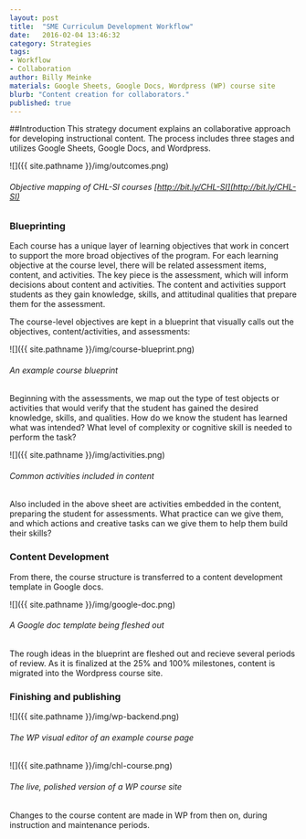 ```yaml
---
layout: post
title:  "SME Curriculum Development Workflow"
date:   2016-02-04 13:46:32
category: Strategies
tags:
- Workflow
- Collaboration
author: Billy Meinke
materials: Google Sheets, Google Docs, Wordpress (WP) course site
blurb: "Content creation for collaborators."
published: true
---
```



##Introduction
This strategy document explains an collaborative approach  for developing instructional content. The process includes three stages and utilizes Google Sheets, Google Docs, and Wordpress.

![]({{ site.pathname }}/img/outcomes.png)

###### Objective mapping of CHL-SI courses [http://bit.ly/CHL-SI](http://bit.ly/CHL-SI)

### Blueprinting
Each course has a unique layer of learning objectives that work in concert to support the more broad objectives of the program. For each learning objective at the course level, there will be related assessment items, content, and activities. The key piece is the assessment, which will inform decisions about content and activities. The content and activities support students as they gain knowledge, skills, and attitudinal qualities that prepare them for the assessment.

The course-level objectives are kept in a blueprint that visually calls out the objectives, content/activities, and assessments:

![]({{ site.pathname }}/img/course-blueprint.png)

###### An example course blueprint

Beginning with the assessments, we map out the type of test objects or activities that would verify that the student has gained the desired knowledge, skills, and qualities. How do we know the student has learned what was intended? What level of complexity or cognitive skill is needed to perform the task?

![]({{ site.pathname }}/img/activities.png)

###### Common activities included in content

Also included in the above sheet are activities embedded in the content, preparing the student for assessments. What practice can we give them, and which actions and creative tasks can we give them to help them build their skills?

### Content Development

From there, the course structure is transferred to a content development template in Google docs.

![]({{ site.pathname }}/img/google-doc.png)

###### A Google doc template being fleshed out

The rough ideas in the blueprint are fleshed out and recieve several periods of review. As it is finalized at the 25% and 100% milestones, content is migrated into the Wordpress course site.

### Finishing and publishing

![]({{ site.pathname }}/img/wp-backend.png)

###### The WP visual editor of an example course page

![]({{ site.pathname }}/img/chl-course.png)

###### The live, polished version of a WP course site

Changes to the course content are made in WP from then on, during instruction and maintenance periods.
